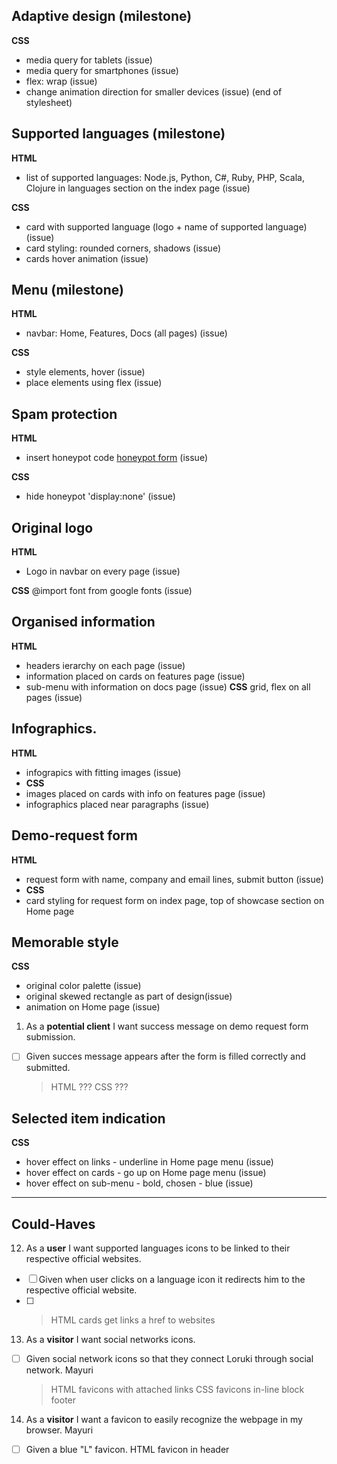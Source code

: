 ## Adaptive design (milestone)

**CSS**

- media query for tablets (issue)
- media query for smartphones (issue)
- flex: wrap (issue)
- change animation direction for smaller devices (issue)
  (end of stylesheet)

## Supported languages (milestone)

**HTML**

- list of supported languages: Node.js, Python, C#, Ruby, PHP, Scala, Clojure in languages section on the index page (issue)

**CSS**

- card with supported language (logo + name of supported language) (issue)
- card styling: rounded corners, shadows (issue)
- cards hover animation (issue)

## Menu (milestone)

**HTML**

- navbar: Home, Features, Docs (all pages) (issue)

**CSS**

- style elements, hover (issue)
- place elements using flex (issue)

## Spam protection

**HTML**

- insert honeypot code [honeypot form](https://zinoui.com/blog/protect-web-forms-from-spam#honey-pot) (issue)

**CSS**

- hide honeypot 'display:none' (issue)

## Original logo

**HTML**

- Logo in navbar on every page (issue)

**CSS**
@import font from google fonts (issue)

## Organised information

**HTML**

- headers ierarchy on each page (issue)
- information placed on cards on features page (issue)
- sub-menu with information on docs page (issue)
  **CSS**
  grid, flex on all pages (issue)

## Infographics.

**HTML**

- infograpics with fitting images (issue)
- **CSS**
- images placed on cards with info on features page (issue)
- infographics placed near paragraphs (issue)

## Demo-request form

**HTML**

- request form with name, company and email lines, submit button (issue)
- **CSS**
- card styling for request form on index page, top of showcase section
  on Home page

## Memorable style

**CSS**

- original color palette (issue)
- original skewed rectangle as part of design(issue)
- animation on Home page (issue)

1. As a **potential client** I want success message on demo request form submission.

- [ ] Given succes message appears after the form is filled correctly and submitted.
  > HTML ???
  > CSS ???

## Selected item indication

**CSS**

- hover effect on links - underline in Home page menu (issue)
- hover effect on cards - go up on Home page menu (issue)
- hover effect on sub-menu - bold, chosen - blue (issue)

---

## Could-Haves

12. As a **user** I want supported languages icons to be linked to their respective official websites.

- [ ] Given when user clicks on a language icon it redirects him to the respective official website.
- [ ] > HTML cards get links a href to websites

13. As a **visitor** I want social networks icons.

- [ ] Given social network icons so that they connect Loruki through social network. Mayuri
  > HTML favicons with attached links
  > CSS favicons in-line block footer

14. As a **visitor** I want a favicon to easily recognize the webpage in my browser. Mayuri

- [ ] Given a blue "L" favicon.
      HTML favicon in header
